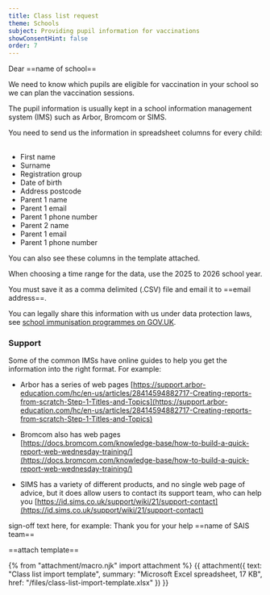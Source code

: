 ```yaml
---
title: Class list request
theme: Schools
subject: Providing pupil information for vaccinations
showConsentHint: false
order: 7
---
```


Dear ==name of school== 
 
We need to know which pupils are eligible for vaccination in your school so we can plan the vaccination sessions.  
 
The pupil information is usually kept in a school information management system (IMS) such as Arbor, Bromcom or SIMS. 
 
You need to send us the information in spreadsheet columns for every child: 
  
- First name 
- Surname 
- Registration group 
- Date of birth 
- Address postcode 
- Parent 1 name 
- Parent 1 email 
- Parent 1 phone number 
- Parent 2 name 
- Parent 1 email 
- Parent 1 phone number 
 
You can also see these columns in the template attached. 
 
When choosing a time range for the data, use the 2025 to 2026 school year. 
 
You must save it as a comma delimited (.CSV) file and email it to ==email address==.

You can legally share this information with us under data protection laws, see [school immunisation programmes on GOV.UK](https://www.gov.uk/guidance/data-protection-in-schools/sharing-personal-data#school-immunisation-programmes).

 
### Support 
 
Some of the common IMSs have online guides to help you get the information into the right format. For example: 
 
- Arbor has a series of web pages 
[https://support.arbor-education.com/hc/en-us/articles/28414594882717-Creating-reports-from-scratch-Step-1-Titles-and-Topics](https://support.arbor-education.com/hc/en-us/articles/28414594882717-Creating-reports-from-scratch-Step-1-Titles-and-Topics)  
 
- Bromcom also has web pages  
[https://docs.bromcom.com/knowledge-base/how-to-build-a-quick-report-web-wednesday-training/](https://docs.bromcom.com/knowledge-base/how-to-build-a-quick-report-web-wednesday-training/)  
 
- SIMS has a variety of different products, and no single web page of advice, but it does allow users to contact its support team, who can help you
[https://id.sims.co.uk/support/wiki/21/support-contact](https://id.sims.co.uk/support/wiki/21/support-contact)  

sign-off text here, for example: Thank you for your help
==name of SAIS team== 
 
==attach template==

{% from "attachment/macro.njk" import attachment %}
{{ attachment({
  text: "Class list import template",
  summary: "Microsoft Excel spreadsheet, 17 KB",
  href: "/files/class-list-import-template.xlsx"
}) }}
